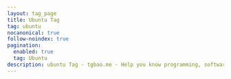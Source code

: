 ```yaml
---
layout: tag_page
title: Ubuntu Tag
tag: ubuntu
nocanonical: true
follow-noindex: true
pagination:
  enabled: true
  tag: Ubuntu
description: ubuntu Tag - tgbao.me - Help you know programming, software, tutorial, crypto, operating system, anything related to tech. 
---
```

